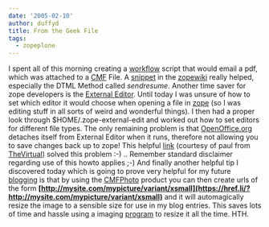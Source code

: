 ```yaml
---
date: '2005-02-10'
author: duffyd
title: From the Geek File
tags:
  - zopeplone
---
```


I spent all of this morning creating a [workflow](https://href.li/?http://docs.neuroinf.de/PloneBook/ch8.rst) script that would email a pdf, which was attached to a [CMF](https://href.li/?http://zope.org/Products/CMF/index.html) File. A [snippet](https://href.li/?http://zopewiki.org/ZopeBookChapter13AdvancedDTML) in the [zopewiki](https://href.li/?http://zopewiki.org) really helped, especially the DTML Method called *sendresume*.
Another time saver for zope developers is the [External Editor](https://href.li/?http://www.zope.org/Members/Caseman/ExternalEditor). Until today I was unsure of how to set which editor it would choose when opening a file in [zope](https://href.li/?http://zope.org) (so I was editing stuff in all sorts of weird and wonderful things). I then had a proper look through $HOME/.zope-external-edit and worked out how to set editors for different file types. The only remaining problem is that [OpenOffice.org](https://href.li/?http://openoffice.org) detaches itself from External Editor when it runs, therefore not allowing you to save changes back up to zope! This helpful [link](https://href.li/?http://zope.org/Members/enno/howto_webdav_zopeedit) (courtesy of paul from [TheVirtual](https://href.li/?http://www.thevirtual.co.nz)) solved this problem :-) .. Remember standard disclaimer regarding use of this howto applies ;-)
And finally another helpful tip I discovered today which is going to prove very helpful for my future [blogging](/) is that by using the [CMFPhoto](https://href.li/?http://prdownloads.sourceforge.net/collective/CMFPhoto-0.5.0.tar.gz?download)
product you can then create urls of the form
 **[http://mysite.com/mypicture/variant/xsmall](https://href.li/?http://mysite.com/mypicture/variant/xsmall)** and it will automagically
resize the image to a sensible size for use in my blog entries. This
saves lots of time and hassle using a imaging [program](https://href.li/?http://gimp.org) to resize it all the time. HTH.
